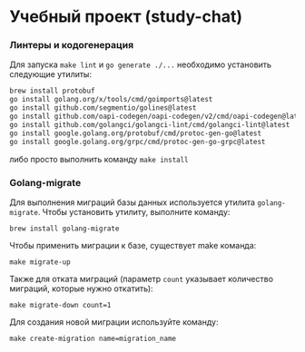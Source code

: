 # Учебный проект (study-chat)

### Линтеры и кодогенерация

Для запуска `make lint` и `go generate ./...` необходимо установить следующие утилиты:

```sh
brew install protobuf
go install golang.org/x/tools/cmd/goimports@latest
go install github.com/segmentio/golines@latest
go install github.com/oapi-codegen/oapi-codegen/v2/cmd/oapi-codegen@latest
go install github.com/golangci/golangci-lint/cmd/golangci-lint@latest
go install google.golang.org/protobuf/cmd/protoc-gen-go@latest
go install google.golang.org/grpc/cmd/protoc-gen-go-grpc@latest
```

либо просто выполнить команду `make install`

### Golang-migrate

Для выполнения миграций базы данных используется утилита `golang-migrate`.
Чтобы установить утилиту, выполните команду:

```shell
brew install golang-migrate
```

Чтобы применить миграции к базе, существует make команда:

```shell
make migrate-up
```

Также для отката миграций (параметр `count` указывает количество миграций, которые нужно откатить):
```shell
make migrate-down count=1
```

Для создания новой миграции используйте команду:
```shell
make create-migration name=migration_name
```
